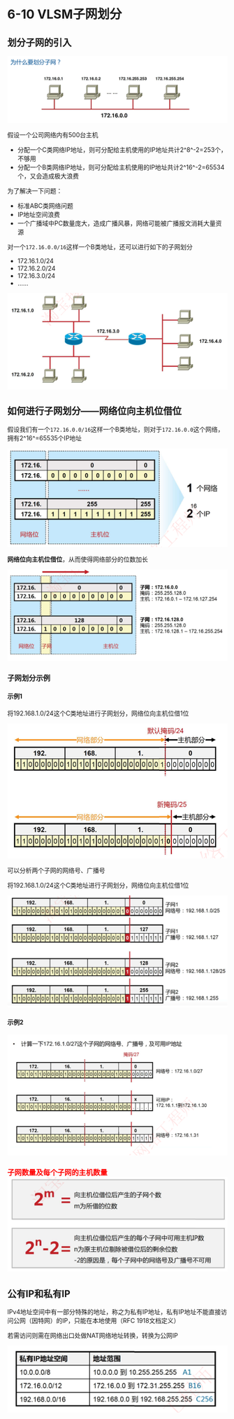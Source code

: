 # 6-10 VLSM子网划分

## 划分子网的引入

![image-20230913225258848](./assets/image-20230913225258848.png)

假设一个公司网络内有500台主机

- 分配一个C类网络IP地址，则可分配给主机使用的IP地址共计2^8^-2=253个，不够用
- 分配一个B类网络IP地址，则可分配给主机使用的IP地址共计2^16^-2=65534个，又会造成极大浪费

为了解决一下问题：

- 标准ABC类网络问题
- IP地址空间浪费
- 一个广播域中PC数量庞大，造成广播风暴，网络可能被广播报文消耗大量资源

对一个`172.16.0.0/16`这样一个B类地址，还可以进行如下的子网划分

- 172.16.1.0/24
- 172.16.2.0/24
- 172.16.3.0/24
- ……

![image-20230913225736224](./assets/image-20230913225736224.png)

## 如何进行子网划分——网络位向主机位借位

假设我们有一个`172.16.0.0/16`这样一个B类地址，则对于`172.16.0.0`这个网络，拥有2^16^=65535个IP地址

![image-20230913225920530](./assets/image-20230913225920530.png)

**网络位向主机位借位**，从而使得网络部分的位数加长

![image-20230913230219740](./assets/image-20230913230219740.png)

### 子网划分示例

#### 示例1

将192.168.1.0/24这个C类地址进行子网划分，网络位向主机位借1位

![image-20230913230407663](./assets/image-20230913230407663.png)

可以分析两个子网的网络号、广播号

将192.168.1.0/24这个C类地址进行子网划分，网络位向主机位借1位

![image-20230913230506039](./assets/image-20230913230506039.png)

#### 示例2

![image-20230913231338038](./assets/image-20230913231338038.png)

### <font color=red>子网数量及每个子网的主机数量</font>![image-20230913231829359](./assets/image-20230913231829359.png)

## 公有IP和私有IP

IPv4地址空间中有一部分特殊的地址，称之为私有IP地址，私有IP地址不能直接访问公网（因特网）的IP，只能在本地使用（RFC 1918文档定义）

若需访问则需在网络出口处做NAT网络地址转换，转换为公网IP

![image-20230913232038333](./assets/image-20230913232038333.png)